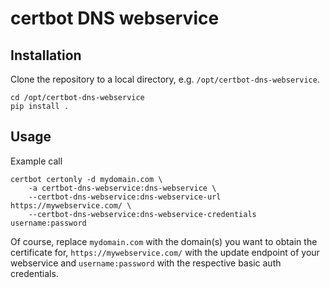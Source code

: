 certbot DNS webservice
======================

Installation
------------

Clone the repository to a local directory, e.g. `/opt/certbot-dns-webservice`.
```
cd /opt/certbot-dns-webservice
pip install .
```

Usage
-----

Example call

```
certbot certonly -d mydomain.com \
    -a certbot-dns-webservice:dns-webservice \
    --certbot-dns-webservice:dns-webservice-url https://mywebservice.com/ \
    --certbot-dns-webservice:dns-webservice-credentials username:password
```

Of course, replace `mydomain.com` with the domain(s) you want to obtain the certificate for, `https://mywebservice.com/` with the update endpoint of your webservice and `username:password` with the respective basic auth credentials.
